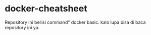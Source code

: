 # docker-cheatsheet
Repository ini berisi command" docker basic. kalo lupa bisa di baca repository ini ya.
